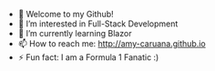 - 👋 Welcome to my Github!
- 👀 I’m interested in Full-Stack Development
- 🌱 I’m currently learning Blazor
- 📫 How to reach me: http://amy-caruana.github.io
- ⚡ Fun fact: I am a Formula 1 Fanatic :)

<!---
amy-caruana/amy-caruana is a ✨ special ✨ repository because its `README.md` (this file) appears on your GitHub profile.
You can click the Preview link to take a look at your changes.
--->
